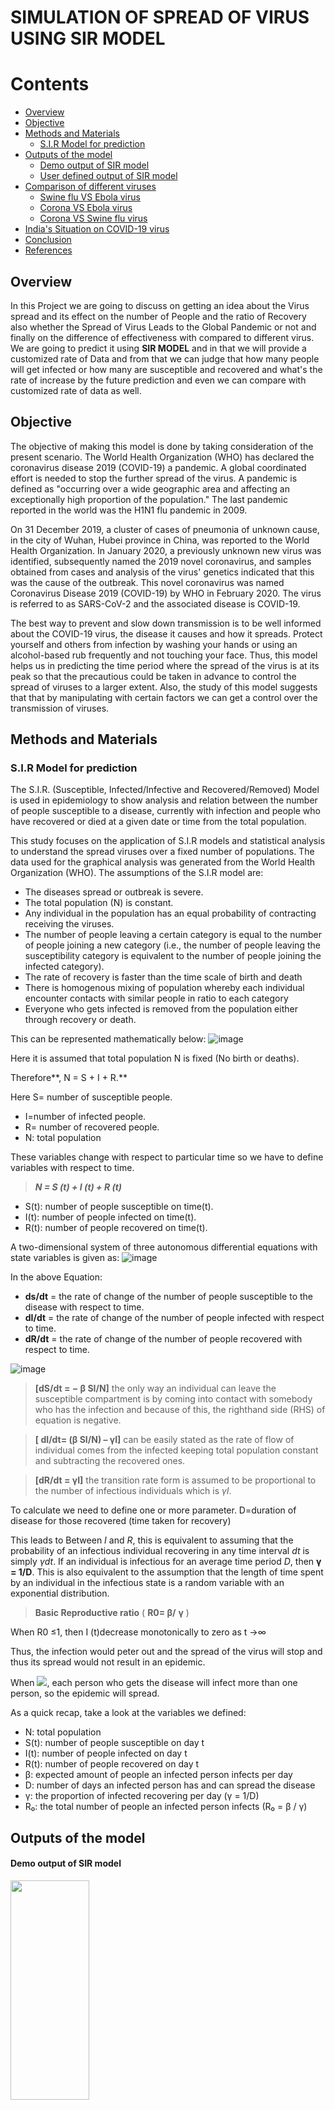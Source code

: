 # **SIMULATION OF SPREAD OF VIRUS USING SIR MODEL**

# Contents

- [Overview](#overview)
- [Objective](#objective)
- [Methods and Materials](#methods-and-materials)
  - [S.I.R Model for prediction](#sir-model-for-prediction)
- [Outputs of the model](#outputs-of-the-model)
  - [Demo output of SIR model](#demo-output-of-sir-model)
  - [User defined output of SIR model](#user-defined-output-of-sir-model)
- [Comparison of different viruses](#comparison-of-different-viruses)
  - [Swine flu VS Ebola virus](#swine-flu-vs-ebola-virus)
  - [Corona VS Ebola virus](#corona-vs-ebola-virus)
  - [Corona VS Swine flu virus](#corona-vs-swine-flu-virus)
- [India's Situation on COVID-19 virus](#india's-situation-on-covid19-virus)
- [Conclusion](#conclusion)
- [References](#references)

## Overview

In this Project we are going to discuss on getting an idea about the Virus spread and its effect on the number of People and the ratio of Recovery also whether the Spread of Virus Leads to the Global Pandemic or not and finally on the difference of effectiveness with compared to different virus. We are going to predict it using **SIR MODEL** and in that we will provide a customized rate of Data and from that we can judge that how many people will get infected or how many are susceptible and recovered and what's the rate of increase by the future prediction and even we can compare with customized rate of data as well.

## Objective

The objective of making this model is done by taking consideration of the present scenario. The World Health Organization (WHO) has declared the coronavirus disease 2019 (COVID-19) a pandemic. A global coordinated effort is needed to stop the further spread of the virus. A pandemic is defined as "occurring over a wide geographic area and affecting an exceptionally high proportion of the population." The last pandemic reported in the world was the H1N1 flu pandemic in 2009.

On 31 December 2019, a cluster of cases of pneumonia of unknown cause, in the city of Wuhan, Hubei province in China, was reported to the World Health Organization. In January 2020, a previously unknown new virus was identified, subsequently named the 2019 novel coronavirus, and samples obtained from cases and analysis of the virus' genetics indicated that this was the cause of the outbreak. This novel coronavirus was named Coronavirus Disease 2019 (COVID-19) by WHO in February 2020. The virus is referred to as SARS-CoV-2 and the associated disease is COVID-19.

The best way to prevent and slow down transmission is to be well informed about the COVID-19 virus, the disease it causes and how it spreads. Protect yourself and others from infection by washing your hands or using an alcohol-based rub frequently and not touching your face. Thus, this model helps us in predicting the time period where the spread of the virus is at its peak so that the precautious could be taken in advance to control the spread of viruses to a larger extent. Also, the study of this model suggests that that by manipulating with certain factors we can get a control over the transmission of viruses.

## Methods and Materials

### S.I.R Model for prediction

The S.I.R. (Susceptible, Infected/Infective and Recovered/Removed) Model is used in epidemiology to show analysis and relation between the number of people susceptible to a disease, currently with infection and people who have recovered or died at a given date or time from the total population.

This study focuses on the application of S.I.R models and statistical analysis to understand the spread viruses over a fixed number of populations. The data used for the graphical analysis was generated from the World Health Organization (WHO). The assumptions of the S.I.R model are:

- The diseases spread or outbreak is severe.
- The total population (N) is constant.
- Any individual in the population has an equal probability of contracting receiving the viruses.
- The number of people leaving a certain category is equal to the number of people joining a new category (i.e., the number of people leaving the susceptibility category is equivalent to the number of people joining the infected category).
- The rate of recovery is faster than the time scale of birth and death
- There is homogenous mixing of population whereby each individual encounter contacts with similar people in ratio to each category
- Everyone who gets infected is removed from the population either through recovery or death.

This can be represented mathematically below:
![image](https://user-images.githubusercontent.com/73428876/220174085-d4f3b164-526e-49a6-a15d-739ba5877b62.png)


Here it is assumed that total population N is fixed (No birth or deaths).

Therefore**, N = S + I + R.**

Here S= number of susceptible people.

- I=number of infected people.
- R= number of recovered people.
- N: total population

These variables change with respect to particular time so we have to define variables with respect to time.

> _**N = S (t) + I (t) + R (t)**_

- S(t): number of people susceptible on time(t).
- I(t): number of people infected on time(t).
- R(t): number of people recovered on time(t).

A two-dimensional system of three autonomous differential equations with state variables is given as:
![image](https://user-images.githubusercontent.com/73428876/220174472-3869e66b-ae1c-421c-8fed-df51e1c71fe5.png)

In the above Equation:
- **ds/dt** = the rate of change of the number of people susceptible to the disease with respect to time.
- **dI/dt** = the rate of change of the number of people infected with respect to time.
- **dR/dt** = the rate of change of the number of people recovered with respect to time.

![image](https://user-images.githubusercontent.com/73428876/220174567-577650ec-97b6-4915-ab74-23474c41452b.png)


>**[dS/dt = − β SI/N]** the only way an individual can leave the susceptible compartment is by coming into contact with somebody who has the infection and because of this, the righthand side (RHS) of equation is negative.

>**[ dI/dt= (β SI/N) – γI]** can be easily stated as the rate of flow of individual comes from the infected keeping total population constant and subtracting the recovered ones.

>**[dR/dt = γI]** the transition rate form is assumed to be proportional to the number of infectious individuals which is _γI_.

To calculate we need to define one or more parameter.
D=duration of disease for those recovered (time taken for recovery)

This leads to Between _I_ and _R_, this is equivalent to assuming that the probability of an infectious individual recovering in any time interval _dt_ is simply _γdt_. If an individual is infectious for an average time period _D_, then **γ = 1/D**. This is also equivalent to the assumption that the length of time spent by an individual in the infectious state is a random variable with an exponential distribution.

> **Basic Reproductive ratio** ( **R0= β/**  **γ** )

When R0 ≤1, then I (t)decrease monotonically to zero as t →∞

Thus, the infection would peter out and the spread of the virus will stop and thus its spread would not result in an epidemic.

When  ![](RackMultipart20230220-1-f7dams_html_d07ea436582878ce.gif), each person who gets the disease will infect more than one person, so the epidemic will spread.

As a quick recap, take a look at the variables we defined:

- N: total population
- S(t): number of people susceptible on day t
- I(t): number of people infected on day t
- R(t): number of people recovered on day t
- β: expected amount of people an infected person infects per day
- D: number of days an infected person has and can spread the disease
- γ: the proportion of infected recovering per day (γ = 1/D)
- R₀: the total number of people an infected person infects (R₀ = β / γ)

## Outputs of the model

#### Demo output of SIR model

<img src="https://user-images.githubusercontent.com/73428876/220176694-49795576-8dec-4de6-a197-448b98fbf457.png" width="50%" height="30%">

The above graph shows the demo output of SIR model on daily basis for the infected, susceptible and recovered number of people. From this graph, we can state that initially the no of susceptible people is very high due to the less spreading of the virus but with time, it goes on decreasing as the infected no of people increases. After certain period of time, the recovered no of people increases as they are immune to the virus and have recovered and thus would not be susceptible to the infected anymore.

<img src="https://user-images.githubusercontent.com/73428876/220175199-2c29a7ff-adfb-4f82-8b2e-8ca98324a698.png" width="50%" height="30%">

_The above graph shows the cumulative representation of SIR model._

#### User defined output of SIR model
<img src="https://user-images.githubusercontent.com/73428876/220175276-0831fb0d-5baf-4863-886d-91c04eb2101d.png" width="50%" height="30%">

_The above graph shows the output of the user defined SIR model on daily basis._

<img src="https://user-images.githubusercontent.com/73428876/220175468-c7720b05-7db8-4f8a-851c-6353e4fb60aa.png"  width="50%" height="30%">


_The above graph shows the output of the user defined SIR model on cumulative basis._

## Comparison of different viruses

#### Swine flu VS Ebola virus
<img src="https://user-images.githubusercontent.com/73428876/220175580-ddf8705d-2fcd-42cd-bdfe-ea18193ca7f8.png"  width="40%" height="20%">

> This graph shows that initially, the infected number of people was high in swine flu than Ebola virus. But after that, the cases decreased and in nearly 2-4 months, swine flu cases were not much but the spread of Ebola virus went on for several months. 

<img src="https://user-images.githubusercontent.com/73428876/220175614-ddaf5bfb-d502-45e8-9b6d-2c497da9457b.png"  width="40%" height="20%">

> This graph shows that initially, the infected number of people was high in swine flu than Ebola virus. But after that, the cases decreased and in nearly 2-4 months, swine flu cases were not much but the spread of Ebola virus went on for several months.

<img src="https://user-images.githubusercontent.com/73428876/220175614-ddaf5bfb-d502-45e8-9b6d-2c497da9457b.png"  width="40%" height="20%">

> The above graph shows that the death count of swine flu was very low and it went on for only like 3 months but the death count of Ebola virus kept on going high and low for like 16 months.

#### Corona VS Ebola virus

<img src="https://user-images.githubusercontent.com/73428876/220175695-e8ca2953-adb8-4e85-b24d-f1c811bb4414.png" width="40%" height="20%">

<img src="https://user-images.githubusercontent.com/73428876/220175855-cd41d1de-ab0d-4030-97be-abc16e3d93c7.png" width="40%" height="20%">

#### Corona VS Swine flu virus

<img src="https://user-images.githubusercontent.com/73428876/220175874-0363e841-8276-423b-8324-b0774abacb61.png" width="40%" height="20%">

<img src="https://user-images.githubusercontent.com/73428876/220175890-20107bd2-fb11-4f54-ae4b-8f8b6dae81f7.png" width="40%" height="20%">

## India's Situation on COVID-19 virus

<img src="https://user-images.githubusercontent.com/73428876/220175931-f8c503af-6df4-4bbc-be8f-0eba2431d863.png" width="60%" height="30%">

Above graph shows the cumulative plot of the number of confirmed covid19 cases in India.

<img src="https://user-images.githubusercontent.com/73428876/220175948-603da830-861d-49f1-b100-fdddccba09bc.png" width="60%" height="30%">

Above graph shows the cumulative plot of the number of people recovered from the infection due to Covi19 in India.

<img src="https://user-images.githubusercontent.com/73428876/220175958-f193a179-7bee-4d93-96f1-a16854470da0.png" width="60%" height="30%">

Above graph shows the cumulative plot of the deaths of the people due to Covi19 in India.

The above three graphs show the confirmed cases, recovery of people and deaths in India due to corona virus on cumulative basis. And we can see that the spread of virus, people's recovery and the deaths have gone high.

## Conclusion

The results obtained from modelling data can lead to differing perspectives and interpretations.

By using an SIR model, we were able to see the importance of modelling data. Further insight was gathered in the ways in which modelling can be used to predict the apparent spread of diseases in order to inform health care superficial of the necessary precautions that must be in place.

SIR models are suitable to describe the transmission of infectious diseases with lifelong immunity. A lot of continuous SIR models with various transmission rates have been formulated and studied. The global stability of the endemic equilibrium of the continuous SIR model has been investigated extensively and many sufficient conditions have been obtained.

The complicated dynamics of the simple SIR model reminds us that we cannot expect to have the global stability of the endemic equilibrium when R0\>1. If R0\>1 than we can say that it is confirmed pandemic globally and not stable condition.

The SIR model showed the general trend of the epidemic, however due to its limitations which eventually outweighed the advantages, the model did not precisely correspond to the real-life data, although they mostly illustrated similar correlation.


## References

- Atinuke, B., Micheal, B., &amp; Bagbe, A. (2019, May 31). Statistical Analysis of Ebola Virus Disease outbreak in Some West Africa Countries using S-I-R Model. Retrieved December 10, 2020, from [https://irispublishers.com/abba/fulltext/statistical-analysis-of-ebola-virus-disease-outbreak-in-some-west-africa-countries-using-s-i-r-model.ID.000540.php](https://irispublishers.com/abba/fulltext/statistical-analysis-of-ebola-virus-disease-outbreak-in-some-west-africa-countries-using-s-i-r-model.ID.000540.php)
- Kermack-McKendrick Model. (n.d.). Retrieved December 10, 2020, from [https://mathworld.wolfram.com/Kermack-McKendrickModel.html](https://mathworld.wolfram.com/Kermack-McKendrickModel.html)
- The SIR Model for Spread of Disease - The Differential Equation Model. (n.d.). Retrieved December 10, 2020, from [https://www.maa.org/press/periodicals/loci/joma/the-sir-model-for-spread-of-disease-the-differential-equation-model](https://www.maa.org/press/periodicals/loci/joma/the-sir-model-for-spread-of-disease-the-differential-equation-model)
- Bazett, D., 2020. The MATH Of Epidemics | Intro To The SIR Model. [video] Available at: \<https://www.youtube.com/watch?v=Qrp40ck3WpI\> [Accessed 10 December 2020].
